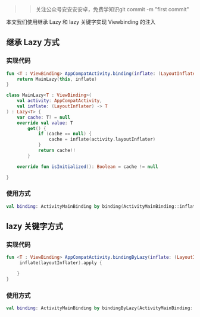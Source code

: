 
>> 关注公众号安安安安卓，免费学知识git commit -m "first commit"

本文我们使用继承 Lazy 和 lazy 关键字实现 Viewbinding 的注入

## 继承 Lazy 方式

### 实现代码

```kt
fun <T : ViewBinding> AppCompatActivity.binding(inflate: (LayoutInflater) -> T): Lazy<T> {
    return MainLazy(this, inflate)
}

class MainLazy<T : ViewBinding>(
    val activity: AppCompatActivity,
    val inflate: (LayoutInflater) -> T
) : Lazy<T> {
    var cache: T? = null
    override val value: T
        get() {
            if (cache == null) {
                cache = inflate(activity.layoutInflater)
            }
            return cache!!
        }

    override fun isInitialized(): Boolean = cache != null

}
```

### 使用方式

```kt
val binding: ActivityMainBinding by binding(ActivityMainBinding::inflate)
```

## lazy 关键字方式

### 实现代码

```kt
fun <T : ViewBinding> AppCompatActivity.bindingByLazy(inflate: (LayoutInflater) -> T)= lazy {
     inflate(layoutInflater).apply {

    }
}
```

### 使用方式

```kt
val binding: ActivityMainBinding by bindingByLazy(ActivityMainBinding::inflate)
```
